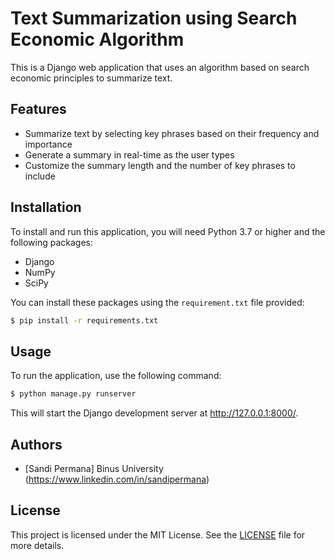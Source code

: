 # Text Summarization using Search Economic Algorithm

This is a Django web application that uses an algorithm based on search economic principles to summarize text.

## Features

- Summarize text by selecting key phrases based on their frequency and importance
- Generate a summary in real-time as the user types
- Customize the summary length and the number of key phrases to include

## Installation

To install and run this application, you will need Python 3.7 or higher and the following packages:

- Django
- NumPy
- SciPy

You can install these packages using the `requirement.txt` file provided:
```sh
$ pip install -r requirements.txt
```

## Usage

To run the application, use the following command:
```sh
$ python manage.py runserver
```

This will start the Django development server at http://127.0.0.1:8000/.

## Authors

- [Sandi Permana] Binus University (https://www.linkedin.com/in/sandipermana)

## License

This project is licensed under the MIT License. See the [LICENSE](LICENSE) file for more details.
